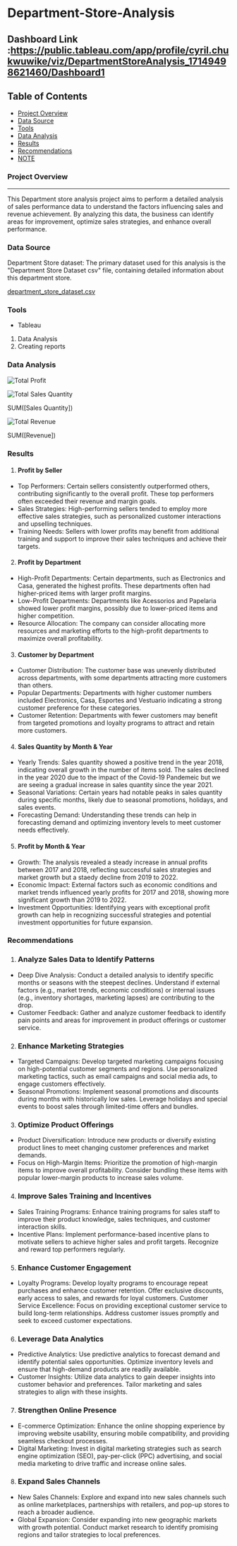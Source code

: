 # Department-Store-Analysis

## Dashboard Link :https://public.tableau.com/app/profile/cyril.chukwuwike/viz/DepartmentStoreAnalysis_17149498621460/Dashboard1

## Table of Contents

- [Project Overview](#project-overview)
- [Data Source](#data-source)
- [Tools](#tools)
- [Data Analysis](#data-analysis)
- [Results](#results)
- [Recommendations](#recommendations)
- [NOTE](#note)

  

### Project Overview
---

This Department store analysis project aims to perform a detailed analysis of sales performance data to understand the factors influencing sales and revenue achievement. By analyzing this data, the business can identify areas for improvement, optimize sales strategies, and enhance overall performance.


### Data Source
Department Store dataset: The primary dataset used for this analysis is the "Department Store Dataset csv" file, containing detailed information about this department store.

[department_store_dataset.csv](https://github.com/user-attachments/files/15752771/department_store_dataset.csv)


### Tools
- Tableau 
1. Data Analysis
2. Creating reports

 ###  Data Analysis  
 ![Total Profit](https://github.com/CyrilC4/Department-Store-Analysis/assets/163088801/c980e2e5-905a-4df6-89ce-944d991e0e30)


![Total Sales Quantity](https://github.com/CyrilC4/Department-Store-Analysis/assets/163088801/e2a09a2a-46af-4dbc-bb1f-099be873f629)


SUM([Sales Quantity])



![Total Revenue](https://github.com/CyrilC4/Department-Store-Analysis/assets/163088801/7e330430-4788-4369-8ded-7a53479e222a)

SUM([Revenue])



### Results

1. #### Profit by Seller

- Top Performers: Certain sellers consistently outperformed others, contributing significantly to the overall profit. These top performers often exceeded their revenue and margin goals.
- Sales Strategies: High-performing sellers tended to employ more effective sales strategies, such as personalized customer interactions and upselling techniques.
- Training Needs: Sellers with lower profits may benefit from additional training and support to improve their sales techniques and achieve their targets.

2. #### Profit by Department

- High-Profit Departments: Certain departments, such as Electronics and Casa, generated the highest profits. These departments often had higher-priced items with larger profit margins.
- Low-Profit Departments: Departments like Acessorios and Papelaria showed lower profit margins, possibly due to lower-priced items and higher competition.
- Resource Allocation: The company can consider allocating more resources and marketing efforts to the high-profit departments to maximize overall profitability.

3. #### Customer by Department

- Customer Distribution: The customer base was unevenly distributed across departments, with some departments attracting more customers than others.
- Popular Departments: Departments with higher customer numbers included Electronics, Casa, Esportes and Vestuario indicating a strong customer preference for these categories.
- Customer Retention: Departments with fewer customers may benefit from targeted promotions and loyalty programs to attract and retain more customers.


4. #### Sales Quantity by Month & Year

- Yearly Trends: Sales quantity showed a positive trend in the year 2018, indicating overall growth in the number of items sold. The sales declined in the year 2020 due to the impact of the Covid-19 Pandemeic  but we are seeing a gradual increase in sales quantity since the year 2021.
- Seasonal Variations: Certain years had notable peaks in sales quantity during specific months, likely due to seasonal promotions, holidays, and sales events.
- Forecasting Demand: Understanding these trends can help in forecasting demand and optimizing inventory levels to meet customer needs effectively.


5. #### Profit by Month & Year

- Growth: The analysis revealed a steady increase in annual profits between 2017 and 2018, reflecting successful sales strategies and market growth but a staedy decline from 2019 to 2022.
- Economic Impact: External factors such as economic conditions and market trends influenced yearly profits for 2017 and 2018, showing more significant growth than 2019 to 2022.
- Investment Opportunities: Identifying years with exceptional profit growth can help in recognizing successful strategies and potential investment opportunities for future expansion.


### Recommendations

1. ### Analyze Sales Data to Identify Patterns

- Deep Dive Analysis: Conduct a detailed analysis to identify specific months or seasons with the steepest declines. Understand if external factors (e.g., market trends, economic conditions) or internal issues (e.g., inventory shortages, marketing lapses) are contributing to the drop.
- Customer Feedback: Gather and analyze customer feedback to identify pain points and areas for improvement in product offerings or customer service.
  
2. ### Enhance Marketing Strategies

- Targeted Campaigns:  Develop targeted marketing campaigns focusing on high-potential customer segments and regions. Use personalized marketing tactics, such as email campaigns and social media ads, to engage customers effectively.
- Seasonal Promotions: Implement seasonal promotions and discounts during months with historically low sales. Leverage holidays and special events to boost sales through limited-time offers and bundles.

  
3. ### Optimize Product Offerings

- Product Diversification: Introduce new products or diversify existing product lines to meet changing customer preferences and market demands.
- Focus on High-Margin Items: Prioritize the promotion of high-margin items to improve overall profitability. Consider bundling these items with popular lower-margin products to increase sales volume.


4. ### Improve Sales Training and Incentives

- Sales Training Programs: Enhance training programs for sales staff to improve their product knowledge, sales techniques, and customer interaction skills.
- Incentive Plans: Implement performance-based incentive plans to motivate sellers to achieve higher sales and profit targets. Recognize and reward top performers regularly.

  
5. ### Enhance Customer Engagement

- Loyalty Programs: Develop loyalty programs to encourage repeat purchases and enhance customer retention. Offer exclusive discounts, early access to sales, and rewards for loyal customers.
Customer Service Excellence: Focus on providing exceptional customer service to build long-term relationships. Address customer issues promptly and seek to exceed customer expectations.


6. ### Leverage Data Analytics

- Predictive Analytics: Use predictive analytics to forecast demand and identify potential sales opportunities. Optimize inventory levels and ensure that high-demand products are readily available.
- Customer Insights: Utilize data analytics to gain deeper insights into customer behavior and preferences. Tailor marketing and sales strategies to align with these insights.


7. ### Strengthen Online Presence

- E-commerce Optimization: Enhance the online shopping experience by improving website usability, ensuring mobile compatibility, and providing seamless checkout processes.
- Digital Marketing: Invest in digital marketing strategies such as search engine optimization (SEO), pay-per-click (PPC) advertising, and social media marketing to drive traffic and increase online sales.


8. ### Expand Sales Channels

- New Sales Channels: Explore and expand into new sales channels such as online marketplaces, partnerships with retailers, and pop-up stores to reach a broader audience.
- Global Expansion: Consider expanding into new geographic markets with growth potential. Conduct market research to identify promising regions and tailor strategies to local preferences.







